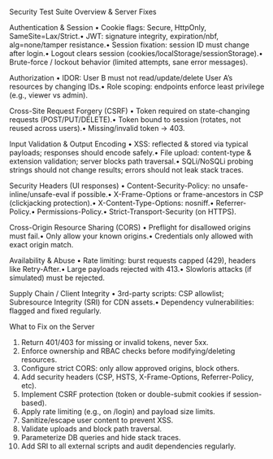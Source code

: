 Security Test Suite Overview & Server Fixes

Authentication & Session
• Cookie flags: Secure, HttpOnly, SameSite=Lax/Strict.• JWT: signature integrity, expiration/nbf, alg=none/tamper resistance.• Session fixation: session ID must change after login.• Logout clears session (cookies/localStorage/sessionStorage).• Brute-force / lockout behavior (limited attempts, sane error messages).

Authorization
• IDOR: User B must not read/update/delete User A’s resources by changing IDs.• Role scoping: endpoints enforce least privilege (e.g., viewer vs admin).

Cross-Site Request Forgery (CSRF)
• Token required on state-changing requests (POST/PUT/DELETE).• Token bound to session (rotates, not reused across users).• Missing/invalid token → 403.

Input Validation & Output Encoding
• XSS: reflected & stored via typical payloads; responses should encode safely.• File upload: content-type & extension validation; server blocks path traversal.• SQLi/NoSQLi probing strings should not change results; errors should not leak stack traces.

Security Headers (UI responses)
• Content-Security-Policy: no unsafe-inline/unsafe-eval if possible.• X-Frame-Options or frame-ancestors in CSP (clickjacking protection).• X-Content-Type-Options: nosniff.• Referrer-Policy.• Permissions-Policy.• Strict-Transport-Security (on HTTPS).

Cross-Origin Resource Sharing (CORS)
• Preflight for disallowed origins must fail.• Only allow your known origins.• Credentials only allowed with exact origin match.

Availability & Abuse
• Rate limiting: burst requests capped (429), headers like Retry-After.• Large payloads rejected with 413.• Slowloris attacks (if simulated) must be rejected.

Supply Chain / Client Integrity
• 3rd-party scripts: CSP allowlist; Subresource Integrity (SRI) for CDN assets.• Dependency vulnerabilities: flagged and fixed regularly.

What to Fix on the Server
1. Return 401/403 for missing or invalid tokens, never 5xx.
2. Enforce ownership and RBAC checks before modifying/deleting resources.
3. Configure strict CORS: only allow approved origins, block others.
4. Add security headers (CSP, HSTS, X-Frame-Options, Referrer-Policy, etc).
5. Implement CSRF protection (token or double-submit cookies if session-based).
6. Apply rate limiting (e.g., on /login) and payload size limits.
7. Sanitize/escape user content to prevent XSS.
8. Validate uploads and block path traversal.
9. Parameterize DB queries and hide stack traces.
10. Add SRI to all external scripts and audit dependencies regularly.